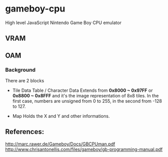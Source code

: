 # gameboy-cpu
High level JavaScript Nintendo Game Boy CPU emulator

## VRAM

## OAM

### Background

There are 2 blocks

* Tile Data Table / Character Data
Extends from **0x8000 ~ 0x97FF** or **0x8800 ~ 0x8FFF** and it's the image representation of 8x8 tiles.
In the first case, numbers are unsigned from 0 to 255, in the second from -128 to 127.

* Map 
Holds the X and Y and other informations.

## References:
http://marc.rawer.de/Gameboy/Docs/GBCPUman.pdf
http://www.chrisantonellis.com/files/gameboy/gb-programming-manual.pdf
